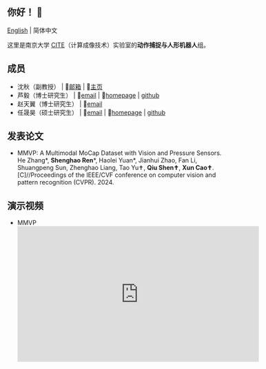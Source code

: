 ## 你好！ :wave:

[English](https://github.com/NJU-CITE-MoCapHumanoid/.github/blob/main/profile/README.md) | 简体中文

这里是南京大学 [CITE](https://cite.nju.edu.cn)（计算成像技术）实验室的**动作捕捉与人形机器人**组。

## 成员

* 沈秋（副教授） | :email:[邮箱](mailto:shenqiu@nju.edu.cn) | :link:[主页](https://cite.nju.edu.cn/People/Faculty/20220722/i226168.html)
* 芦毅（博士研究生） | :email:[email](mailto:yi.lu@smail.nju.edu.cn) | :link:[homepage](https://yeelou.github.io/) | [github](https://github.com/YeeLou)
* 赵天翼（博士研究生） | :email:[email](mailto:502022230100@smail.nju.edu.cn)
* 任晟昊（硕士研究生） | :email:[email](mailto:shenghaoren@smail.nju.edu.cn) | :link:[homepage](https://www.wjrzm.com) | [github](https://github.com/wjrzm)

## 发表论文

* MMVP: A Multimodal MoCap Dataset with Vision and Pressure Sensors. He Zhang*, **Shenghao Ren***, Haolei Yuan*, Jianhui Zhao, Fan Li, Shuangpeng Sun, Zhenghao Liang, Tao Yu✝, **Qiu Shen✝**, **Xun Cao✝**. [C]//Proceedings of the IEEE/CVF conference on computer vision and pattern recognition (CVPR). 2024.

## 演示视频

* MMVP <iframe width="560" height="315" src="https://www.youtube.com/embed/sksAVPmlDd8?si=pk2FBMR322XC_IGP" title="YouTube video player" frameborder="0" allow="accelerometer; autoplay; clipboard-write; encrypted-media; gyroscope; picture-in-picture; web-share" referrerpolicy="strict-origin-when-cross-origin" allowfullscreen></iframe>